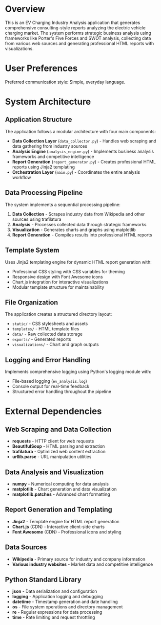 # Overview

This is an EV Charging Industry Analysis application that generates comprehensive consulting-style reports analyzing the electric vehicle charging market. The system performs strategic business analysis using frameworks like Porter's Five Forces and SWOT analysis, collecting data from various web sources and generating professional HTML reports with visualizations.

# User Preferences

Preferred communication style: Simple, everyday language.

# System Architecture

## Application Structure
The application follows a modular architecture with four main components:
- **Data Collection Layer** (`data_collector.py`) - Handles web scraping and data gathering from industry sources
- **Analysis Engine** (`analysis_engine.py`) - Implements business analysis frameworks and competitive intelligence
- **Report Generation** (`report_generator.py`) - Creates professional HTML reports using Jinja2 templating
- **Orchestration Layer** (`main.py`) - Coordinates the entire analysis workflow

## Data Processing Pipeline
The system implements a sequential processing pipeline:
1. **Data Collection** - Scrapes industry data from Wikipedia and other sources using trafilatura
2. **Analysis** - Processes collected data through strategic frameworks
3. **Visualization** - Generates charts and graphs using matplotlib
4. **Report Generation** - Compiles results into professional HTML reports

## Template System
Uses Jinja2 templating engine for dynamic HTML report generation with:
- Professional CSS styling with CSS variables for theming
- Responsive design with Font Awesome icons
- Chart.js integration for interactive visualizations
- Modular template structure for maintainability

## File Organization
The application creates a structured directory layout:
- `static/` - CSS stylesheets and assets
- `templates/` - HTML template files
- `data/` - Raw collected data storage
- `exports/` - Generated reports
- `visualizations/` - Chart and graph outputs

## Logging and Error Handling
Implements comprehensive logging using Python's logging module with:
- File-based logging (`ev_analysis.log`)
- Console output for real-time feedback
- Structured error handling throughout the pipeline

# External Dependencies

## Web Scraping and Data Collection
- **requests** - HTTP client for web requests
- **BeautifulSoup** - HTML parsing and extraction
- **trafilatura** - Optimized web content extraction
- **urllib.parse** - URL manipulation utilities

## Data Analysis and Visualization
- **numpy** - Numerical computing for data analysis
- **matplotlib** - Chart generation and data visualization
- **matplotlib.patches** - Advanced chart formatting

## Report Generation and Templating
- **Jinja2** - Template engine for HTML report generation
- **Chart.js** (CDN) - Interactive client-side charts
- **Font Awesome** (CDN) - Professional icons and styling

## Data Sources
- **Wikipedia** - Primary source for industry and company information
- **Various industry websites** - Market data and competitive intelligence

## Python Standard Library
- **json** - Data serialization and configuration
- **logging** - Application logging and debugging
- **datetime** - Timestamp generation and date handling
- **os** - File system operations and directory management
- **re** - Regular expressions for data processing
- **time** - Rate limiting and request throttling